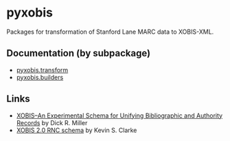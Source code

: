 # pyxobis

Packages for transformation of Stanford Lane MARC data to XOBIS-XML.

## Documentation (by subpackage)
* [pyxobis.transform](./docs/transform.md)
* [pyxobis.builders](./docs/builders.md)
<!-- * [pyxobis.classes](./docs/classes.md) -->

## Links

* [XOBIS–An Experimental Schema for Unifying Bibliographic and Authority Records](https://doi.org/10.1300/J104v39n03_18) by Dick R. Miller
* [XOBIS 2.0 RNC schema](https://github.com/ksclarke/xobis/) by Kevin S. Clarke
